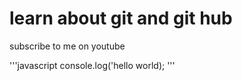 # learn about git and git hub

subscribe to me on youtube

'''javascript
console.log('hello world);
'''